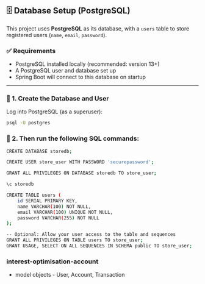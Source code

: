 ## 🗄️ Database Setup (PostgreSQL)

This project uses **PostgreSQL** as its database, with a `users` table to store registered users (`name`, `email`, `password`).

### ✅ Requirements

- PostgreSQL installed locally (recommended: version 13+)
- A PostgreSQL user and database set up
- Spring Boot will connect to this database on startup

---

### 🔧 1. Create the Database and User

Log into PostgreSQL (as a superuser):

```bash
psql -U postgres
```
### 🔧 2. Then run the following SQL commands:

```bash
CREATE DATABASE storedb;

CREATE USER store_user WITH PASSWORD 'securepassword';

GRANT ALL PRIVILEGES ON DATABASE storedb TO store_user;

\c storedb

CREATE TABLE users (
    id SERIAL PRIMARY KEY,
    name VARCHAR(100) NOT NULL,
    email VARCHAR(100) UNIQUE NOT NULL,
    password VARCHAR(255) NOT NULL
);

-- Optional: Allow your user access to the table and sequences
GRANT ALL PRIVILEGES ON TABLE users TO store_user;
GRANT USAGE, SELECT ON ALL SEQUENCES IN SCHEMA public TO store_user;
```

### interest-optimisation-account


* model objects - User, Account, Transaction